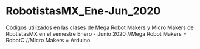 # RobotistasMX_Ene-Jun_2020
Códigos utilizados en las clases de Mega Robot Makers y Micro Makers de RbotistasMX en el semestre Enero - Junio 2020
  //Mega Robot Makers = RobotC 
  //Micro Makers = Arduino
